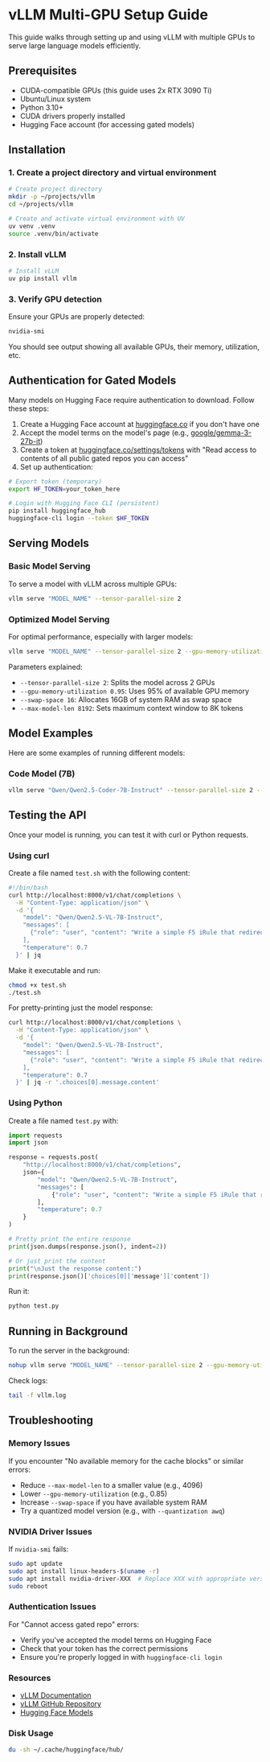 # vLLM Multi-GPU Setup Guide

This guide walks through setting up and using vLLM with multiple GPUs to serve large language models efficiently.

## Prerequisites

- CUDA-compatible GPUs (this guide uses 2x RTX 3090 Ti)
- Ubuntu/Linux system
- Python 3.10+
- CUDA drivers properly installed
- Hugging Face account (for accessing gated models)

## Installation

### 1. Create a project directory and virtual environment

```bash
# Create project directory
mkdir -p ~/projects/vllm
cd ~/projects/vllm

# Create and activate virtual environment with UV
uv venv .venv
source .venv/bin/activate
```

### 2. Install vLLM

```bash
# Install vLLM
uv pip install vllm
```

### 3. Verify GPU detection

Ensure your GPUs are properly detected:

```bash
nvidia-smi
```

You should see output showing all available GPUs, their memory, utilization, etc.

## Authentication for Gated Models

Many models on Hugging Face require authentication to download. Follow these steps:

1. Create a Hugging Face account at [huggingface.co](https://huggingface.co) if you don't have one
2. Accept the model terms on the model's page (e.g., [google/gemma-3-27b-it](https://huggingface.co/google/gemma-3-27b-it))
3. Create a token at [huggingface.co/settings/tokens](https://huggingface.co/settings/tokens) with "Read access to contents of all public gated repos you can access"
4. Set up authentication:

```bash
# Export token (temporary)
export HF_TOKEN=your_token_here

# Login with Hugging Face CLI (persistent)
pip install huggingface_hub
huggingface-cli login --token $HF_TOKEN
```

## Serving Models

### Basic Model Serving

To serve a model with vLLM across multiple GPUs:

```bash
vllm serve "MODEL_NAME" --tensor-parallel-size 2
```

### Optimized Model Serving

For optimal performance, especially with larger models:

```bash
vllm serve "MODEL_NAME" --tensor-parallel-size 2 --gpu-memory-utilization 0.95 --swap-space 16 --max-model-len 8192
```

Parameters explained:
- `--tensor-parallel-size 2`: Splits the model across 2 GPUs
- `--gpu-memory-utilization 0.95`: Uses 95% of available GPU memory
- `--swap-space 16`: Allocates 16GB of system RAM as swap space
- `--max-model-len 8192`: Sets maximum context window to 8K tokens

## Model Examples

Here are some examples of running different models:

### Code Model (7B)

```bash
vllm serve "Qwen/Qwen2.5-Coder-7B-Instruct" --tensor-parallel-size 2 --gpu-memory-utilization 0.95 --swap-space 16 --max-model-len 8192
```

## Testing the API

Once your model is running, you can test it with curl or Python requests.

### Using curl

Create a file named `test.sh` with the following content:

```bash
#!/bin/bash
curl http://localhost:8000/v1/chat/completions \
  -H "Content-Type: application/json" \
  -d '{
    "model": "Qwen/Qwen2.5-VL-7B-Instruct",
    "messages": [
      {"role": "user", "content": "Write a simple F5 iRule that redirects HTTP traffic to HTTPS"}
    ],
    "temperature": 0.7
  }' | jq
```

Make it executable and run:

```bash
chmod +x test.sh
./test.sh
```

For pretty-printing just the model response:

```bash
curl http://localhost:8000/v1/chat/completions \
  -H "Content-Type: application/json" \
  -d '{
    "model": "Qwen/Qwen2.5-VL-7B-Instruct",
    "messages": [
      {"role": "user", "content": "Write a simple F5 iRule that redirects HTTP traffic to HTTPS"}
    ],
    "temperature": 0.7
  }' | jq -r '.choices[0].message.content'
```

### Using Python

Create a file named `test.py` with:

```python
import requests
import json

response = requests.post(
    "http://localhost:8000/v1/chat/completions",
    json={
        "model": "Qwen/Qwen2.5-VL-7B-Instruct",
        "messages": [
            {"role": "user", "content": "Write a simple F5 iRule that redirects HTTP traffic to HTTPS"}
        ],
        "temperature": 0.7
    }
)

# Pretty print the entire response
print(json.dumps(response.json(), indent=2))

# Or just print the content
print("\nJust the response content:")
print(response.json()['choices[0]['message']['content'])
```

Run it:

```bash
python test.py
```

## Running in Background

To run the server in the background:

```bash
nohup vllm serve "MODEL_NAME" --tensor-parallel-size 2 --gpu-memory-utilization 0.95 --swap-space 16 --max-model-len 8192 > vllm.log 2>&1 &
```

Check logs:

```bash
tail -f vllm.log
```

## Troubleshooting

### Memory Issues

If you encounter "No available memory for the cache blocks" or similar errors:
- Reduce `--max-model-len` to a smaller value (e.g., 4096)
- Lower `--gpu-memory-utilization` (e.g., 0.85)
- Increase `--swap-space` if you have available system RAM
- Try a quantized model version (e.g., with `--quantization awq`)

### NVIDIA Driver Issues

If `nvidia-smi` fails:
```bash
sudo apt update
sudo apt install linux-headers-$(uname -r)
sudo apt install nvidia-driver-XXX  # Replace XXX with appropriate version
sudo reboot
```

### Authentication Issues

For "Cannot access gated repo" errors:
- Verify you've accepted the model terms on Hugging Face
- Check that your token has the correct permissions
- Ensure you're properly logged in with `huggingface-cli login`

### Resources

- [vLLM Documentation](https://docs.vllm.ai/)
- [vLLM GitHub Repository](https://github.com/vllm-project/vllm)
- [Hugging Face Models](https://huggingface.co/models)

### Disk Usage

```bash
du -sh ~/.cache/huggingface/hub/
```
